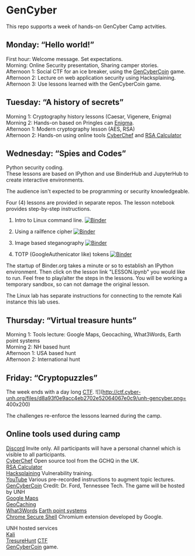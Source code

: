 # GenCyber
This repo supports a week of hands-on GenCyber Camp actvities.

## Monday: “Hello world!”
First hour: Welcome message. Set expectations.  
Morning: Online Security presentation, Sharing camper stories.  
Afternoon 1:  Social CTF for an ice breaker, using the [GenCyberCoin](https://github.com/vitalyford/gencybercoin) game.   
Afternoon 2: Lecture on web application security using Hacksplaining.  
Afternoon 3: Use lessons learned with the GenCyberCoin game.  

## Tuesday: “A history of secrets”
Morning 1: Cryptography history lessons (Caesar, Vigenere, Enigma)  
Morning 2: Hands-on based on Pringles can [Enigma](https://cyber.org/enigma).   
Afternoon 1: Modern cryptography lesson (AES, RSA)  
Afternoon 2: Hands-on using online tools [CyberChef](https://gchq.github.io/CyberChef/) and [RSA Calculator](https://www.cs.drexel.edu/~jpopyack/IntroCS/HW/RSAWorksheet.html)  

## Wednesday: “Spies and Codes”
Python security coding.  
These lessons are based on IPython and use BinderHub and JupyterHub to create interactive environments.  

The audience isn't expected to be programming or security knowledgeable.

Four (4) lessons are provided in separate repos.  The lesson notebook provides step-by-step instructions.

1) Intro to Linux command line.  [![Binder](https://mybinder.org/badge_logo.svg)](https://mybinder.org/v2/gh/kengraf/LinuxCommand/HEAD)

2) Using a railfence cipher [![Binder](https://mybinder.org/badge_logo.svg)](https://mybinder.org/v2/gh/kengraf/Railfence/HEAD)

3) Image based steganography [![Binder](https://mybinder.org/badge_logo.svg)](https://mybinder.org/v2/gh/kengraf/Steganography/HEAD)

4) TOTP (GoogleAuthenicator like) tokens [![Binder](https://mybinder.org/badge_logo.svg)](https://mybinder.org/v2/gh/kengraf/TOTP/HEAD)

The startup of Binder.org takes a minute or so to establish an IPython
environment.  Then click on the lesson link "LESSON.ipynb" you would like to run.  Feel free to play/alter the steps
in the lessons.  You will be working a temporary sandbox, so can not damage the original lesson. 

The Linux lab has separate instructions for connecting to the remote Kali instance this lab uses. 
## Thursday: “Virtual treasure hunts”
Morning 1:  Tools lecture:  Google Maps, Geocaching, What3Words, Earth point systems  
Morning 2:  NH based hunt   
Afternoon 1: USA based hunt  
Afternoon 2: International hunt  

## Friday: “Cryptopuzzles”

The week ends with a day long [CTF](http://ctf.cyber-unh.org). 
![](http://ctf.cyber-unh.org/files/d8a93f0e9acc4eb2702e52064067e0c9/unh-gencyber.png= 400x200)

The challenges re-enforce the lessons learned during the camp.  


## Online tools used during camp
[Discord](https://discord.com/) Invite only.  All participants will have a personal channel which is visible to all participants.    
[CyberChef](https://gchq.github.io/CyberChef/) Open source tool from the GCHQ in the UK.  
[RSA Calculator](https://www.cs.drexel.edu/~jpopyack/IntroCS/HW/RSAWorksheet.html)  
[Hacksplaining](https://www.hacksplaining.com/lessons) Vulnerability training.  
[YouTube](https://youtube.com/) Various pre-recorded instructions to augment topic lectures.  
[GenCyberCoin](https://github.com/vitalyford/gencybercoin)  Credit: Dr. Ford, Tennessee Tech.  The game will be hosted by UNH  
[Google Maps](https://www.google.com/maps/)  
[GeoCaching](https://www.geocachingtoolbox.com/index.php)  
[What3Words](https://what3words.com/clip.apples.leap) 
[Earth point systems](https://www.earthpoint.us/Grids.aspx)  
[Chrome Secure Shell](https://chrome.google.com/webstore/detail/secure-shell-app/pnhechapfaindjhompbnflcldabbghjo) Chromium extension developed by Google.   

UNH hosted services  
[Kali](http://kali.cyber-unh.org)  
[TresureHunt](http://treasure.cyber-unh.org)
[CTF](http://ctf.cyber-unh.org/)  
[GenCyberCoin](http://coin.cyber-unh.org) game.  
